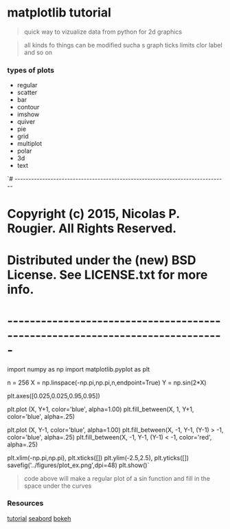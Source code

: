 # matplotlib tutorial

> quick way to vizualize data from python for 2d graphics

> all kinds fo things can be modified sucha s graph ticks limits  clor label and so on

### types of plots
  - regular
  - scatter
  - bar
  - contour
  - imshow
  - quiver
  - pie
  - grid
  - multiplot
  - polar
  - 3d
  - text

`# -----------------------------------------------------------------------------
# Copyright (c) 2015, Nicolas P. Rougier. All Rights Reserved.
# Distributed under the (new) BSD License. See LICENSE.txt for more info.
# -----------------------------------------------------------------------------
import numpy as np
import matplotlib.pyplot as plt

n = 256
X = np.linspace(-np.pi,np.pi,n,endpoint=True)
Y = np.sin(2*X)

plt.axes([0.025,0.025,0.95,0.95])

plt.plot (X, Y+1, color='blue', alpha=1.00)
plt.fill_between(X, 1, Y+1, color='blue', alpha=.25)

plt.plot (X, Y-1, color='blue', alpha=1.00)
plt.fill_between(X, -1, Y-1, (Y-1) > -1, color='blue', alpha=.25)
plt.fill_between(X, -1, Y-1, (Y-1) < -1, color='red',  alpha=.25)

plt.xlim(-np.pi,np.pi), plt.xticks([])
plt.ylim(-2.5,2.5), plt.yticks([])
savefig('../figures/plot_ex.png',dpi=48)
plt.show()`

> code above will make a regular plot of a sin function and fill in the space under the curves


### Resources
[tutorial](https://github.com/rougier/matplotlib-tutorial)
[seabord](https://seaborn.pydata.org/tutorial.html)
[bokeh](https://hub.gke2.mybinder.org/user/bokeh-bokeh-notebooks-aavo1rvr/notebooks/tutorial/00%20-%20Introduction%20and%20Setup.ipynb)

